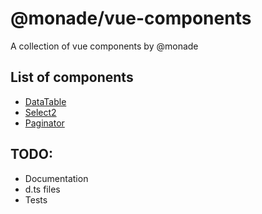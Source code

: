 # @monade/vue-components

A collection of vue components by @monade

## List of components
- [DataTable](docs/components/DataTable.md)
- [Select2](docs/components/Select2.md)
- [Paginator](docs/components/Paginator.md)

## TODO:
- Documentation
- d.ts files
- Tests
